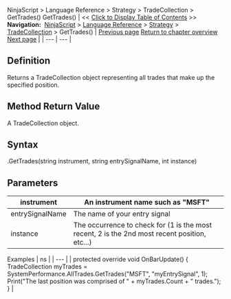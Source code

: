 ﻿
NinjaScript > Language Reference > Strategy > TradeCollection > GetTrades()
GetTrades()
| << [Click to Display Table of Contents](gettrades.md) >> **Navigation:**     [NinjaScript](ninjascript.md) > [Language Reference](language_reference_wip.md) > [Strategy](strategy.md) > [TradeCollection](tradecollection.md) > GetTrades() | [Previous page](eventrades.md) [Return to chapter overview](tradecollection.md) [Next page](losingtrades.md) |
| --- | --- |
## Definition
Returns a TradeCollection object representing all trades that make up the specified position. 
 
## Method Return Value
A TradeCollection object.
 
## Syntax
<TradeCollection>.GetTrades(string instrument, string entrySignalName, int instance)
 
## Parameters
| instrument | An instrument name such as "MSFT" |
| --- | --- |
| entrySignalName | The name of your entry signal |
| instance | The occurrence to check for (1 is the most recent, 2 is the 2nd most recent position, etc...) |

  

Examples
| ns |
| --- |
| protected override void OnBarUpdate() {      TradeCollection myTrades = SystemPerformance.AllTrades.GetTrades("MSFT", "myEntrySignal", 1);      Print("The last position was comprised of " + myTrades.Count + " trades."); } |

 
